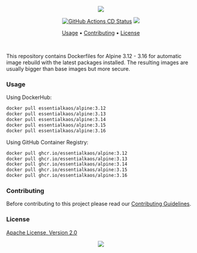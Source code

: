 <p align="center"><a href="#readme"><img src="https://gh.kaos.st/alpine.svg"/></a></p>

<p align="center">
  <a href="https://kaos.sh/w/alpine/cd"><img src="https://kaos.sh/w/alpine/cd.svg" alt="GitHub Actions CD Status" /></a>
  <a href="#license"><img src="https://gh.kaos.st/apache2.svg"></a>
</p>

<p align="center"><a href="#usage">Usage</a> • <a href="#contributing">Contributing</a> • <a href="#license">License</a></p>

<br/>

This repository contains Dockerfiles for Alpine 3.12 - 3.16 for automatic image rebuild with the latest packages installed. The resulting images are usually bigger than base images but more secure.

### Usage

Using DockerHub:

```bash
docker pull essentialkaos/alpine:3.12
docker pull essentialkaos/alpine:3.13
docker pull essentialkaos/alpine:3.14
docker pull essentialkaos/alpine:3.15
docker pull essentialkaos/alpine:3.16
```

Using GitHub Container Registry:

```bash
docker pull ghcr.io/essentialkaos/alpine:3.12
docker pull ghcr.io/essentialkaos/alpine:3.13
docker pull ghcr.io/essentialkaos/alpine:3.14
docker pull ghcr.io/essentialkaos/alpine:3.15
docker pull ghcr.io/essentialkaos/alpine:3.16
```

### Contributing

Before contributing to this project please read our [Contributing Guidelines](https://github.com/essentialkaos/contributing-guidelines#contributing-guidelines).

### License

[Apache License, Version 2.0](http://www.apache.org/licenses/LICENSE-2.0)

<p align="center"><a href="https://essentialkaos.com"><img src="https://gh.kaos.st/ekgh.svg"/></a></p>
